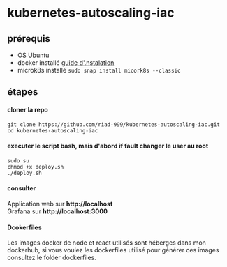 # kubernetes-autoscaling-iac
## prérequis 
- OS Ubuntu
- docker installé <a href="https://docs.docker.com/engine/install/ubuntu/" target="_blank">guide d'.nstalation</a>
- microk8s installé `sudo snap install micork8s --classic`
## étapes 
#### cloner la repo 
`git clone https://github.com/riad-999/kubernetes-autoscaling-iac.git` </br>
`cd kubernetes-autoscaling-iac`
#### executer le script bash, mais d'abord if fault changer le user au root
`sudo su` </br>
`chmod +x deploy.sh` </br>
`./deploy.sh` 
#### consulter 
Application web sur <b>http://localhost</b> </br>
Grafana sur <b>http://localhost:3000</b>

#### Dcokerfiles 
Les images docker de node et react utilisés sont héberges dans mon dockerhub, si vous voulez les dockerfiles utilisé pour générer ces images consultez le folder dockerfiles.
